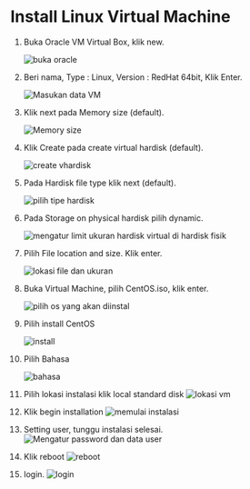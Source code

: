 # Install Linux Virtual Machine

1. Buka Oracle VM Virtual Box, klik new.

	![buka oracle](./1.png)

1. Beri nama, Type : Linux, Version : RedHat 64bit, Klik Enter.

	![Masukan data VM](./2.PNG)

1. Klik next pada Memory size (default).

	![Memory size](./3.PNG)

1. Klik Create pada create virtual hardisk (default).

	![create vhardisk](./4.PNG)

1. Pada Hardisk file type klik next (default).

	![pilih tipe hardisk](./5.PNG)

1. Pada Storage on physical hardisk pilih dynamic.

	![mengatur limit ukuran hardisk virtual di hardisk fisik](./6.PNG)

1. Pilih File location and size. Klik enter.

	![lokasi file dan ukuran](./7.PNG)

1. Buka Virtual Machine, pilih CentOS.iso, klik enter.

	![pilih os yang akan diinstal](./8.PNG)

1. Pilih install CentOS

	![install](./9.PNG)

1. Pilih Bahasa

	![bahasa](./10.PNG)
1. Pilih lokasi instalasi klik local standard disk
![lokasi vm](./11.PNG)
1. Klik begin installation
![memulai instalasi](./12.PNG)
1. Setting user, tunggu instalasi selesai.
![Mengatur password dan data user](./13.PNG)
1. Klik reboot
![reboot](./14.PNG)
1. login.
![login](./15.PNG)
